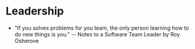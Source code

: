 # Leadership

 * "If you solves problems for you team, the only person learning how to do new things is you." -- Notes to a Software Team Leader by Roy Osherove

